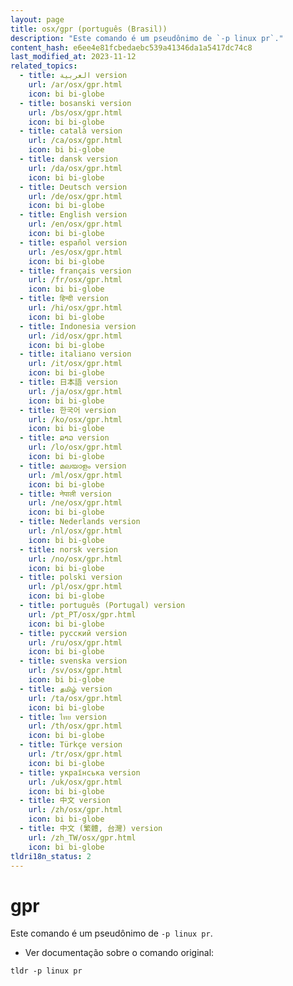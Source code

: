 ```yaml
---
layout: page
title: osx/gpr (português (Brasil))
description: "Este comando é um pseudônimo de `-p linux pr`."
content_hash: e6ee4e81fcbedaebc539a41346da1a5417dc74c8
last_modified_at: 2023-11-12
related_topics:
  - title: العربية version
    url: /ar/osx/gpr.html
    icon: bi bi-globe
  - title: bosanski version
    url: /bs/osx/gpr.html
    icon: bi bi-globe
  - title: català version
    url: /ca/osx/gpr.html
    icon: bi bi-globe
  - title: dansk version
    url: /da/osx/gpr.html
    icon: bi bi-globe
  - title: Deutsch version
    url: /de/osx/gpr.html
    icon: bi bi-globe
  - title: English version
    url: /en/osx/gpr.html
    icon: bi bi-globe
  - title: español version
    url: /es/osx/gpr.html
    icon: bi bi-globe
  - title: français version
    url: /fr/osx/gpr.html
    icon: bi bi-globe
  - title: हिन्दी version
    url: /hi/osx/gpr.html
    icon: bi bi-globe
  - title: Indonesia version
    url: /id/osx/gpr.html
    icon: bi bi-globe
  - title: italiano version
    url: /it/osx/gpr.html
    icon: bi bi-globe
  - title: 日本語 version
    url: /ja/osx/gpr.html
    icon: bi bi-globe
  - title: 한국어 version
    url: /ko/osx/gpr.html
    icon: bi bi-globe
  - title: ລາວ version
    url: /lo/osx/gpr.html
    icon: bi bi-globe
  - title: മലയാളം version
    url: /ml/osx/gpr.html
    icon: bi bi-globe
  - title: नेपाली version
    url: /ne/osx/gpr.html
    icon: bi bi-globe
  - title: Nederlands version
    url: /nl/osx/gpr.html
    icon: bi bi-globe
  - title: norsk version
    url: /no/osx/gpr.html
    icon: bi bi-globe
  - title: polski version
    url: /pl/osx/gpr.html
    icon: bi bi-globe
  - title: português (Portugal) version
    url: /pt_PT/osx/gpr.html
    icon: bi bi-globe
  - title: русский version
    url: /ru/osx/gpr.html
    icon: bi bi-globe
  - title: svenska version
    url: /sv/osx/gpr.html
    icon: bi bi-globe
  - title: தமிழ் version
    url: /ta/osx/gpr.html
    icon: bi bi-globe
  - title: ไทย version
    url: /th/osx/gpr.html
    icon: bi bi-globe
  - title: Türkçe version
    url: /tr/osx/gpr.html
    icon: bi bi-globe
  - title: українська version
    url: /uk/osx/gpr.html
    icon: bi bi-globe
  - title: 中文 version
    url: /zh/osx/gpr.html
    icon: bi bi-globe
  - title: 中文 (繁體, 台灣) version
    url: /zh_TW/osx/gpr.html
    icon: bi bi-globe
tldri18n_status: 2
---
```

# gpr

Este comando é um pseudônimo de `-p linux pr`.

- Ver documentação sobre o comando original:

`tldr -p linux pr`

